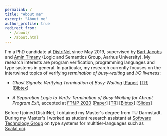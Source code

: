 ```yaml
---
permalink: /
title: "About me"
excerpt: "About me"
author_profile: true
redirect_from:
  - /about/
  - /about.html
---
```


I'm a PhD candidate at [DistriNet](https://distrinet.cs.kuleuven.be) since May 2019, supervised by [Bart Jacobs](https://distrinet.cs.kuleuven.be/people/bartj) and [Amin Timany](https://tildeweb.au.dk/au571806/) (Logic and Semantics Group, Aarhus University).
My research interests are program verification, programming languages and type systems in general.
In particular, my research currently focuses on the intertwined topics of verifying _termination of busy-waiting_ and _I/O liveness_:

* *Ghost Signals: Verifying Termination of Busy-Waiting*
  [[Paper](https://arxiv.org/abs/2010.11762)]
  [[TR](https://people.cs.kuleuven.be/~tobias.reinhard/ghostSignals--TR.pdf)]
  [[Bibtex](https://raw.githubusercontent.com/tobireinhard/Publications/master/papers/ghostSignals.bib)]

* *A Separation Logic to Verify Termination of Busy-Waiting for Abrupt Program Exit*,
  accepted at [FTfJP 2020](https://2020.ecoop.org/track/FTfJP-2020-papers#Program)
  [[Paper](https://arxiv.org/abs/2010.07800)]
  [[TR](https://arxiv.org/abs/2007.10215)]
  [[Bibtex](https://raw.githubusercontent.com/tobireinhard/Publications/master/papers/abruptExit.bib)]
  [[Slides](https://people.cs.kuleuven.be/~tobias.reinhard/AbruptExit--presentation.pdf)]


Before I joined DistriNet, I obtained my Master's degree from TU Darmstadt.
During my Master's I worked as student research assistant at [Software Technology Group](https://www.stg.tu-darmstadt.de/stg/homepage.en.jsp) on type systems for multitier-languages such as [ScalaLoci](https://scala-loci.github.io).
